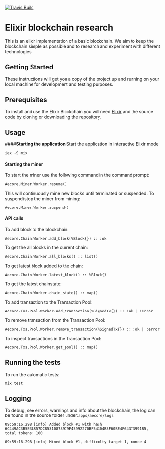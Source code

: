 [![Travis Build](https://travis-ci.org/aeternity/elixir-research.svg?branch=master)](https://travis-ci.org/aeternity/elixir-research)

# **Elixir blockchain research**

This is an elixir implementation of a basic blockchain. We aim to keep the blockchain simple as possible and to research and experiment with different technologies 

## Getting Started

These instructions will get you a copy of the project up and running on your local machine for development and testing purposes.

## Prerequisites

To install and use the Elixir Blockchain you will need [Elixir](https://elixir-lang.org/install.html) and the source code by cloning or downloading the repository. 

## Usage
####**Starting the application**
Start the application in interactive Elixir mode

`iex -S mix`
#### **Starting the miner**
To start the miner use the following command in the command prompt: 

`Aecore.Miner.Worker.resume()`

This will continuously mine new blocks until terminated or suspended.
To suspend/stop the miner from mining: 

`Aecore.Miner.Worker.suspend() `

#### **API calls**
To add block to the blockchain: 

`Aecore.Chain.Worker.add_block(%Block{}) :: :ok`

To get the all blocks in the current chain: 

`Aecore.Chain.Worker.all_blocks() :: list()`

To get latest block added to the chain: 

`Aecore.Chain.Worker.latest_block() :: %Block{}`

To get the latest chainstate: 

`Aecore.Chain.Worker.chain_state() :: map()`

To add transaction to the Transaction Pool:

`Aecore.Txs.Pool.Worker.add_transaction(%SignedTx{}) :: :ok | :error`

To remove transaction from the Transaction Pool: 

`Aecore.Txs.Pool.Worker.remove_transaction(%SignedTx{}) :: :ok | :error`

To inspect transactions in the Transaction Pool: 

`Aecore.Txs.Pool.Worker.get_pool() :: map() `

## Running the tests

To run the automatic tests:

`mix test`

## Logging 

To debug, see errors, warnings and info about the blockchain, 
the log can be found in the source folder under:`apps/aecore/logs`

`09:59:16.298 [info] Added block #1 with hash 6C449AC3B5E38857DC85310873979F45992270BF54304B3F60BE4F64373991B5, total tokens: 100 `

`09:59:16.298 [info] Mined block #1, difficulty target 1, nonce 4`

